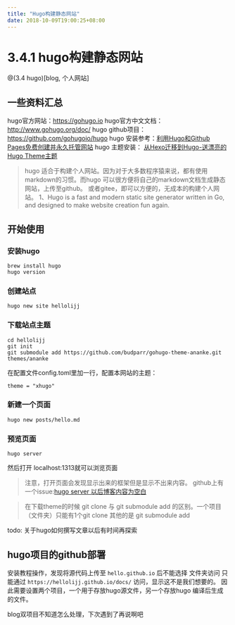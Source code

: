 ```yaml
---
title: "Hugo构建静态网站"
date: 2018-10-09T19:00:25+08:00
---
```

# 3.4.1 hugo构建静态网站

@(3.4 hugo)[blog, 个人网站]


## 一些资料汇总

hugo官方网站：https://gohugo.io
hugo官方中文文档：http://www.gohugo.org/doc/
hugo github项目：https://github.com/gohugoio/hugo
hugo 安装参考：[利用Hugo和Github Pages免费创建并永久托管网站](https://cloud.tencent.com/developer/article/1326514)
hugo 主题安装： [从Hexo迁移到Hugo-送漂亮的Hugo Theme主题](http://www.flysnow.org/2018/07/29/from-hexo-to-hugo.html)


> hugo 适合于构建个人网站。因为对于大多数程序猿来说，都有使用markdown的习惯。而hugo 可以很方便将自己的markdown文档生成静态网站，上传至github。 或者gitee，即可以方便的，无成本的构建个人网站。
> 1、Hugo is a fast and modern static site generator written in Go, and designed to make website creation fun again.

## 开始使用

### 安装hugo

```
brew install hugo
hugo version
```

### 创建站点

```
hugo new site hellolijj

```

### 下载站点主题

```
cd hellolijj
git init
git submodule add https://github.com/budparr/gohugo-theme-ananke.git themes/ananke
```
在配置文件config.toml里加一行，配置本网站的主题：

```
theme = "xhugo"
```

### 新建一个页面

```
hugo new posts/hello.md
```

### 预览页面

```
hugo server
```
然后打开 localhost:1313就可以浏览页面

> 注意，打开页面会发现显示出来的框架但是显示不出来内容。 github上有一个issue:[hugo server 以后博客内容为空白](https://github.com/rujews/maupassant-hugo/issues/7)


>  在下载theme的时候 git clone 与 git submodule add 的区别。一个项目（文件夹）只能有1个git clone 其他的是 git submodule add 

todo: 关于hugo如何撰写文章以后有时间再探索


## hugo项目的github部署

安装教程操作，发现将源代码上传至 `hello.github.io` 后不能选择 文件夹访问 只能通过 `https://hellolijj.github.io/docs/` 访问，显示这不是我们想要的。
因此需要设置两个项目，一个用于存放hugo源文件，另一个存放hugo 编译后生成的文件。


blog双项目不知道怎么处理，下次遇到了再说啊吧

